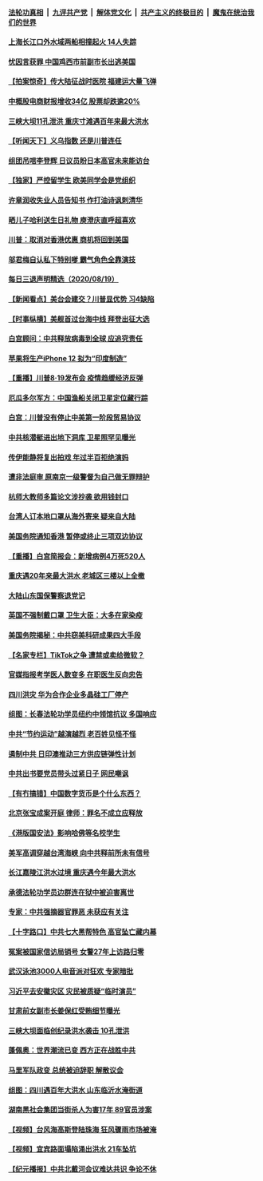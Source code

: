 ####  [法轮功真相](../../../../basic/blob/master/README.md?t=08201431) &nbsp;|&nbsp; [九评共产党](../../../../9ping.md/blob/master/README.md?t=08201431) &nbsp;|&nbsp; [解体党文化](../../../../jtdwh.md/blob/master/README.md?t=08201431)  &nbsp;|&nbsp; [共产主义的终极目的](../../../../gczydzjmd.md/blob/master/README.md?t=08201431) &nbsp;|&nbsp; [魔鬼在统治我们的世界](../../../../mgztzwmdsj.md/blob/master/README.md?t=08201431) 


#### [上海长江口外水域两船相撞起火 14人失踪](../pages/nsc413/n12344375.md?t=08201431) 

#### [忧因言获罪 中国鸡西市前副市长出逃美国](../pages/nsc413/n12344501.md?t=08201431) 

#### [【拍案惊奇】传大陆征战时医院 福建运大量飞弹](../pages/nsc413/n12344332.md?t=08201431) 

#### [中概股电商财报增收34亿 股票却跌逾20%](../pages/nsc413/n12343994.md?t=08201431) 

#### [三峡大坝11孔泄洪 重庆寸滩遇百年来最大洪水](../pages/nsc413/n12344248.md?t=08201431) 

#### [【听闻天下】义乌指数 还是川普连任](../pages/nsc413/n12344397.md?t=08201431) 

#### [组团吊唁李登辉 日议员盼日本高官未来能访台](../pages/nsc413/n12344326.md?t=08201431) 

#### [【独家】严控留学生 欧美同学会是党组织](../pages/nsc413/n12330248.md?t=08201431) 

#### [许章润收失业人员告知书 作打油诗讽刺清华](../pages/nsc413/n12344154.md?t=08201431) 

#### [晒儿子哈利送生日礼物 庾澄庆直呼超喜欢](../pages/nsc413/n12343647.md?t=08201431) 

#### [川普：取消对香港优惠 商机将回到美国](../pages/nsc413/n12344201.md?t=08201431) 

#### [邬君梅自认私下特别嗲 霸气角色全靠演技](../pages/nsc413/n12343865.md?t=08201431) 

#### [每日三退声明精选（2020/08/19）](../pages/nsc413/n12344141.md?t=08201431) 

#### [【新闻看点】美台会建交？川普显优势 习4缺陷](../pages/nsc413/n12343568.md?t=08201431) 

#### [【时事纵横】美舰首过台海中线 拜登出征大选](../pages/nsc413/n12343579.md?t=08201431) 

#### [白宫顾问：中共释放病毒到全球 应追究责任](../pages/nsc413/n12343803.md?t=08201431) 

#### [苹果将生产iPhone 12 拟为“印度制造”](../pages/nsc413/n12343727.md?t=08201431) 

#### [【重播】川普8·19发布会 疫情趋缓经济反弹](../pages/nsc413/n12343649.md?t=08201431) 

#### [厄瓜多尔军方：中国渔船关闭卫星定位藏行踪](../pages/nsc413/n12343793.md?t=08201431) 

#### [白宫：川普没有停止中美第一阶段贸易协议](../pages/nsc413/n12343552.md?t=08201431) 

#### [中共核潜艇进出地下洞库 卫星照罕见曝光](../pages/nsc413/n12343489.md?t=08201431) 

#### [传伊能静将复出拍戏 年过半百拒绝演妈](../pages/nsc413/n12343359.md?t=08201431) 

#### [遭非法庭审 原南京一级警督为自己做无罪辩护](../pages/nsc413/n12342970.md?t=08201431) 

#### [杭师大教师多篇论文涉抄袭 欲用钱封口](../pages/nsc413/n12343559.md?t=08201431) 

#### [台湾人订本地口罩从海外寄来 疑来自大陆](../pages/nsc413/n12343480.md?t=08201431) 

#### [美国务院通知香港 暂停或终止三项双边协议](../pages/nsc413/n12343493.md?t=08201431) 

#### [【重播】白宫简报会：新增病例4万死520人](../pages/nsc413/n12343274.md?t=08201431) 

#### [重庆遇20年来最大洪水 老城区三楼以上全撤](../pages/nsc413/n12342918.md?t=08201431) 

#### [大陆山东国保警察退党记](../pages/nsc413/n12342919.md?t=08201431) 

#### [英国不强制戴口罩 卫生大臣：大多在家染疫](../pages/nsc413/n12343290.md?t=08201431) 

#### [美国务院揭秘：中共窃美科研成果四大手段](../pages/nsc413/n12343292.md?t=08201431) 

#### [【名家专栏】TikTok之争 遭禁或卖给微软？](../pages/nsc413/n12325688.md?t=08201431) 

#### [官媒指报考学医人数变多 在职医生反向忠告](../pages/nsc413/n12343258.md?t=08201431) 

#### [四川洪灾 华为合作企业多晶硅工厂停产](../pages/nsc413/n12343121.md?t=08201431) 

#### [组图：长春法轮功学员纽约中领馆抗议 多国响应](../pages/nsc413/n12342571.md?t=08201431) 

#### [中共“节约运动”越演越烈 老百姓见怪不怪](../pages/nsc413/n12343098.md?t=08201431) 

#### [遏制中共 日印澳推动三方供应链弹性计划](../pages/nsc413/n12343102.md?t=08201431) 

#### [中共出书要党员带头过紧日子 网民嘲讽](../pages/nsc413/n12342960.md?t=08201431) 

#### [【有冇搞错】中国数字货币是个什么东西？](../pages/nsc413/n12343188.md?t=08201431) 

#### [北京张宝成案开庭 律师：罪名不成立应释放](../pages/nsc413/n12343182.md?t=08201431) 

#### [《港版国安法》影响哈佛等名校学生](../pages/nsc413/n12342999.md?t=08201431) 

#### [美军高调穿越台湾海峡 向中共释前所未有信号](../pages/nsc413/n12343056.md?t=08201431) 

#### [长江嘉陵江洪水过境 重庆遇今年最大洪水](../pages/nsc413/n12342562.md?t=08201431) 

#### [承德法轮功学员边群连在狱中被迫害离世](../pages/nsc413/n12342395.md?t=08201431) 

#### [专家：中共强摘器官罪恶 未获应有关注](../pages/nsc413/n12342687.md?t=08201431) 

#### [【十字路口】中共七大黑帮特色 高官坠亡藏内幕](../pages/nsc413/n12341322.md?t=08201431) 

#### [冤案被国家信访局销号 女警27年上访路归零](../pages/nsc413/n12342803.md?t=08201431) 


#### [武汉泳池3000人电音派对狂欢 专家暗批](../pages/nsc413/n12341938.md?t=08201431) 

#### [习近平去安徽灾区 灾民被质疑“临时演员”](../pages/nsc413/n12342375.md?t=08201431) 

#### [甘肃前女副市长姜保红受贿细节曝光](../pages/nsc413/n12342332.md?t=08201431) 

#### [三峡大坝面临创纪录洪水袭击 10孔泄洪](../pages/nsc413/n12342330.md?t=08201431) 

#### [蓬佩奥：世界潮流已变 西方正在战胜中共](../pages/nsc413/n12342345.md?t=08201431) 

#### [马里军队政变 总统被迫辞职 解散议会](../pages/nsc413/n12342267.md?t=08201431) 

#### [组图：四川遇百年大洪水 山东临沂水淹街道](../pages/nsc413/n12342026.md?t=08201431) 

#### [湖南黑社会集团当街杀人为害17年 89官员涉案](../pages/nsc413/n12341962.md?t=08201431) 

#### [【视频】台风海高斯登陆珠海 狂风骤雨市场被淹](../pages/nsc413/n12341892.md?t=08201431) 

#### [【视频】宜宾路面塌陷涌出洪水 21车坠坑](../pages/nsc413/n12341858.md?t=08201431) 

#### [【纪元播报】中共北戴河会议难达共识 争论不休](../pages/nsc413/n12342655.md?t=08201431) 

